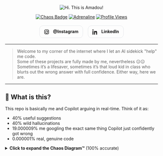 <!-- Centered title w/ fun typing banner -->
<p align="center">
  <img alt="Hi. This is Amadou!" src="https://readme-typing-svg.demolab.com?font=Fira+Code&size=26&pause=1200&color=16C60C&center=true&vCenter=true&width=900&lines=Hi.+This+is+Amadou+and+ChatGPT+definitely+wrote+this;Except+some+projects+are+100%+me+%F0%9F%98%91;Copilot+is+my+frenemy+%F0%9F%A4%AA%F0%9F%92%BB">
</p>

<!-- Cute stat/badge row -->
<p align="center">
  <a href="#-what-is-this"><img alt="Chaos Badge" src="https://img.shields.io/badge/Chaos-licensed-green?style=for-the-badge"></a>
  <a href="#-why"><img alt="Adrenaline" src="https://img.shields.io/badge/Adrenaline-High-orange?style=for-the-badge"></a>
  <a href="https://github.com/eatoure"><img alt="Profile Views" src="https://komarev.com/ghpvc/?username=eatoure&style=for-the-badge"></a>
</p>

<!-- Social buttons with inline SVG icons -->
<p align="center">
  <a href="https://instagram.com/amadouirving" title="Instagram" style="text-decoration:none;">
    <span style="display:inline-block;padding:10px 14px;margin:6px;border-radius:12px;border:1px solid #e1e4e8;">
      <!-- Instagram SVG -->
      <svg xmlns="http://www.w3.org/2000/svg" width="18" height="18" style="vertical-align:middle;margin-right:8px" viewBox="0 0 24 24" fill="currentColor"><path d="M7 2C4.243 2 2 4.243 2 7v10c0 2.757 2.243 5 5 5h10c2.757 0 5-2.243 5-5V7c0-2.757-2.243-5-5-5H7zm0 2h10a3 3 0 013 3v10a3 3 0 01-3 3H7a3 3 0 01-3-3V7a3 3 0 013-3zm5 3a6 6 0 100 12 6 6 0 000-12zm0 2a4 4 0 110 8 4 4 0 010-8zm5.5-2a1.5 1.5 0 100 3 1.5 1.5 0 000-3z"/></svg>
      <strong>@Instagram    </strong>
    </span>
  </a>

  <a href="https://www.linkedin.com/in/elhadjiatoure" title="LinkedIn" style="text-decoration:none;">
    <span style="display:inline-block;padding:10px 14px;margin:6px;border-radius:12px;border:1px solid #e1e4e8;">
      <!-- LinkedIn SVG -->
      <svg xmlns="http://www.w3.org/2000/svg" width="18" height="18" style="vertical-align:middle;margin-right:8px" viewBox="0 0 24 24" fill="currentColor"><path d="M4.983 3.5C4.983 4.88 3.88 6 2.5 6S0 4.88 0 3.5 1.12 1 2.5 1s2.483 1.12 2.483 2.5zM.5 8h4V24h-4V8zm7.5 0h3.84v2.185h.055c.534-1.012 1.84-2.08 3.79-2.08 4.056 0 4.805 2.67 4.805 6.145V24h-4v-6.99c0-1.667-.03-3.81-2.323-3.81-2.326 0-2.681 1.816-2.681 3.693V24h-4V8z"/></svg>
      <strong>LinkedIn</strong>
    </span>
  </a>
</p>

---

<!-- OG intro, kept and lightly zhuzhed -->
> Welcome to my corner of the internet where I let an AI sidekick "help" me code.  
> Some of these projects are fully made by me, nevertheless 😑😑  
> Sometimes it’s a lifesaver, sometimes it’s that loud kid in class who blurts out the wrong answer with full confidence. Either way, here we are.

---

## 🧩 What is this?
This repo is basically me and Copilot arguing in real-time. Think of it as:
- 40% useful suggestions  
- 40% wild hallucinations  
- 19.000009% me googling the exact same thing Copilot just confidently got wrong  
- 0.000001% real, genuine code

<details>
  <summary><b>Click to expand the Chaos Diagram™</b> (100% accurate)</summary>
  <br>
  
  ```text
  Human Brain ─────┐
                   ├───> 👨🏾‍💻 commits -> ✅ sometimes works
  Copilot ─────────┘
  
  if (works) {
      celebrate();
  } else {
      blame("ChatGPT & Copilot"); // obviously
  }
MIT License (chaos aught to be free)
